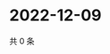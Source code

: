 # 2022-12-09

共 0 条

<!-- BEGIN WEIBO -->
<!-- 最后更新时间 Fri Dec 09 2022 18:15:02 GMT+0800 (China Standard Time) -->

<!-- END WEIBO -->
